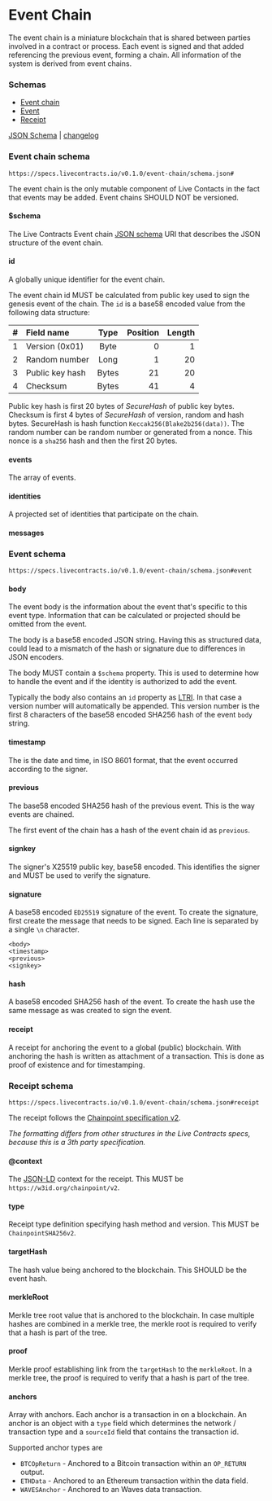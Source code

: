 # Event Chain

The event chain is a miniature blockchain that is shared between parties involved in a contract or process. Each event
is signed and that added referencing the previous event, forming a chain. All information of the system is derived from
event chains.

### Schemas

* [Event chain](#event-chain-schema)
* [Event](#event-schema)
* [Receipt](#receipt-schema)

[JSON Schema](https://specs.livecontracts.io/v0.1.0/event-chain/schema.json) | [changelog](changelog.md)

### Event chain schema

`https://specs.livecontracts.io/v0.1.0/event-chain/schema.json#`

The event chain is the only mutable component of Live Contacts in the fact that events may be added. Event chains SHOULD
NOT be versioned.

#### $schema

The Live Contracts Event chain [JSON schema](http://json-schema.org) URI that describes the JSON structure of the event
chain.

#### id

A globally unique identifier for the event chain.

The event chain id MUST be calculated from public key used to sign the genesis event of the chain. The `id` is a base58
encoded value from the following data structure:

| \# | Field name | Type | Position | Length |
| ---: | :--- | :---: | ---: | ---: |
| 1 | Version \(0x01\) | Byte | 0 | 1 |
| 2 | Random number | Long | 1 | 20 |
| 3 | Public key hash | Bytes | 21 | 20 |
| 4 | Checksum | Bytes | 41 | 4 |

Public key hash is first 20 bytes of _SecureHash_ of public key bytes. Checksum is first 4 bytes of _SecureHash_ of
version, random and hash bytes. SecureHash is hash function `Keccak256(Blake2b256(data))`.
The random number can be random number or generated from a nonce. This nonce is a `sha256` hash and then the first 20 bytes.

#### events

The array of events.

#### identities

A projected set of identities that participate on the chain.

#### messages

### Event schema

`https://specs.livecontracts.io/v0.1.0/event-chain/schema.json#event`

#### body

The event body is the information about the event that's specific to this event type. Information that can be calculated
or projected should be omitted from the event.

The body is a base58 encoded JSON string. Having this as structured data, could lead to a mismatch of the hash or
signature due to differences in JSON encoders.

The body MUST contain a `$schema` property. This is used to determine how to handle the event and if the identity is
authorized to add the event.

Typically the body also contains an `id` property as [LTRI](../ltri/). In that case a version number will automatically
be appended. This version number is the first 8 characters of the base58 encoded SHA256 hash of the event `body` string.

#### timestamp

The is the date and time, in ISO 8601 format, that the event occurred according to the signer.

#### previous

The base58 encoded SHA256 hash of the previous event. This is the way events are chained.

The first event of the chain has a hash of the event chain id as `previous`.

#### signkey

The signer's X25519 public key, base58 encoded. This identifies the signer and MUST be used to verify the signature.

#### signature

A base58 encoded `ED25519` signature of the event. To create the signature, first create the message that needs to be
signed. Each line is separated by a single `\n` character.

```text
<body>
<timestamp>
<previous>
<signkey>
```

#### hash

A base58 encoded SHA256 hash of the event. To create the hash use the same message as was created to sign the event.

#### receipt

A receipt for anchoring the event to a global \(public\) blockchain. With anchoring the hash is written as attachment of
a transaction. This is done as proof of existence and for timestamping.

### Receipt schema

`https://specs.livecontracts.io/v0.1.0/event-chain/schema.json#receipt`

The receipt follows the [Chainpoint specification v2](https://chainpoint.org/).

_The formatting differs from other structures in the Live Contracts specs, because this is a 3th party specification._

#### @context

The [JSON-LD](https://json-ld.org/) context for the receipt. This MUST be `https://w3id.org/chainpoint/v2`.

#### type

Receipt type definition specifying hash method and version. This MUST be `ChainpointSHA256v2`.

#### targetHash

The hash value being anchored to the blockchain. This SHOULD be the event hash.

#### merkleRoot

Merkle tree root value that is anchored to the blockchain. In case multiple hashes are combined in a merkle tree, the
merkle root is required to verify that a hash is part of the tree.

#### proof

Merkle proof establishing link from the `targetHash` to the `merkleRoot`. In a merkle tree, the proof is required to
verify that a hash is part of the tree.

#### anchors

Array with anchors. Each anchor is a transaction in on a blockchain. An anchor is an object with a `type` field which
determines the network / transaction type and a `sourceId` field that contains the transaction id.

Supported anchor types are

* `BTCOpReturn` - Anchored to a Bitcoin transaction within an `OP_RETURN` output.
* `ETHData` - Anchored to an Ethereum transaction within the data field.
* `WAVESAnchor` - Anchored to an Waves data transaction.
